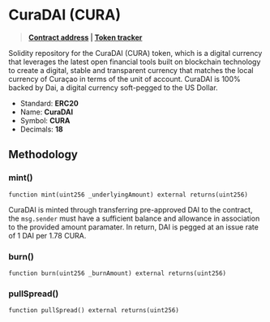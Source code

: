 # CuraDAI (CURA)
> **[Contract address](https://etherscan.io/address/0x0a4b2d4b48a63088e0897a3f147ba37f81a27722) | [Token tracker](https://etherscan.io/token/0x0a4b2d4b48a63088e0897a3f147ba37f81a27722)**

Solidity repository for the CuraDAI (CURA) token, which is a digital currency that leverages the latest open financial tools built on blockchain technology to create a digital, stable and transparent currency that matches the local currency of Curaçao in terms of the unit of account. CuraDAI is 100% backed by Dai, a digital currency soft-pegged to the US Dollar.

* Standard: **ERC20**
* Name: **CuraDAI**
* Symbol: **CURA**
* Decimals: **18**

## Methodology

### mint()
``` 
function mint(uint256 _underlyingAmount) external returns(uint256)
```
CuraDAI is minted through transferring pre-approved DAI to the contract, the `msg.sender` must have a sufficient balance and allowance in association to the provided amount paramater. In return, DAI is pegged at an issue rate of 1 DAI per 1.78 CURA.

### burn()
```
function burn(uint256 _burnAmount) external returns(uint256) 
```

### pullSpread()
```
function pullSpread() external returns(uint256) 
```


